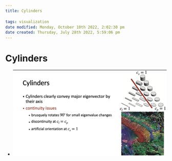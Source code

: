 ```yaml
---
title: Cylinders

tags: visualization 
date modified: Monday, October 10th 2022, 2:02:30 pm
date created: Thursday, July 28th 2022, 5:59:06 pm
---
```


# Cylinders
- ![Screenshot 2022-09-14 at 12.59.46 PM](images/Screenshot%202022-09-14%20at%2012.59.46%20PM.png)



